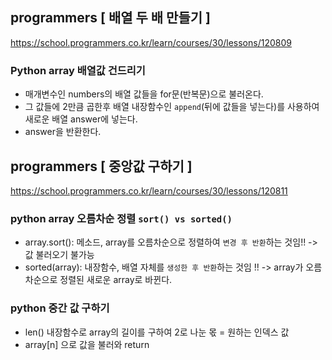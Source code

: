 ## programmers [ 배열 두 배 만들기 ] 

<https://school.programmers.co.kr/learn/courses/30/lessons/120809>

### Python array 배열값 건드리기

- 매개변수인 numbers의 배열 값들을 for문(반복문)으로 불러온다.
- 그 값들에 2만큼 곱한후 배열 내장함수인 `append`(뒤에 값들을 넣는다)를 사용하여 새로운 배열 answer에 넣는다.
- answer을 반환한다.

## programmers [ 중앙값 구하기 ]

<https://school.programmers.co.kr/learn/courses/30/lessons/120811>

### python array 오름차순 정렬 `sort() vs sorted()`

- array.sort(): 메소드, array를 오름차순으로 정렬하여 `변경 후 반환`하는 것임!! -> 값 불러오기 불가능
- sorted(array): 내장함수, 배열 자체를 `생성한 후 반환`하는 것임 !! -> array가 오름차순으로 정렬된 새로운 array로 바뀐다.

### python 중간 값 구하기
- len() 내장함수로 array의 길이를 구하여 2로 나눈 몫 = 원하는 인덱스 값
- array[n] 으로 값을 불러와 return

